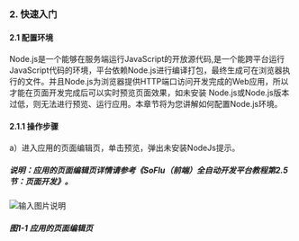 ### 2. 快速入门

#### 2.1 配置环境

Node.js是一个能够在服务端运行JavaScript的开放源代码,是一个能跨平台运行JavaScript代码的环境，平台依赖Node.js进行编译打包，最终生成可在浏览器执行的文件。并且Node.js为浏览器提供HTTP端口访问开发完成的Web应用，所以才能在页面开发完成后可以实时预览页面效果，如未安装 Node.js或Node.js版本过低，则无法进行预览、运行应用。本章节将为您讲解如何配置Node.js环境。

#### 2.1.1 操作步骤

a）进入应用的页面编辑页，单击预览，弹出未安装NodeJs提示。

##### 说明：应用的页面编辑页详情请参考《SoFlu（前端）全自动开发平台教程第2.5节：页面开发》。

![输入图片说明](../../../images/%20SoFlu%EF%BC%88%E5%89%8D%E7%AB%AF%EF%BC%89%E5%85%A8%E8%87%AA%E5%8A%A8%E5%BC%80%E5%8F%91%E5%B9%B3%E5%8F%B0%E6%95%99%E7%A8%8B/1.%20%E6%9C%80%E6%96%B0%E7%89%88%E6%9C%AC%20-%20%E6%9B%B4%E6%96%B0%E6%97%A5%E6%9C%9F%20-%202023.01.10/2.%E5%BF%AB%E9%80%9F%E5%85%A5%E9%97%A8/1-1.png)

##### 图1-1 应用的页面编辑页
